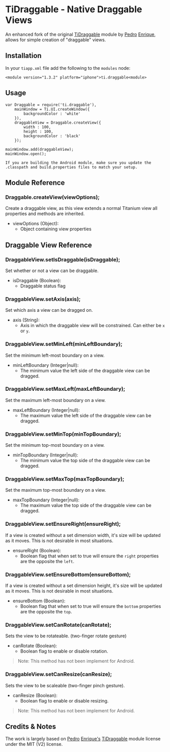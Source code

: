 # TiDraggable - Native Draggable Views

An enhanced fork of the original [TiDraggable](https://github.com/pec1985/TiDraggable) module by [Pedro](http://twitter.com/pecdev) [Enrique](https://github.com/pec1985), allows for simple creation of "draggable" views.

## Installation

In your `tiapp.xml` file add the following to the `modules` node:

    <module version="1.3.2" platform="iphone">ti.draggable<module>

## Usage

```
var Draggable = require('ti.draggable'),
    mainWindow = Ti.UI.createWindow({
        backgroundColor : 'white'
    }),
    draggableView = Draggable.createView({
        width : 100,
        height : 100,
        backgroundColor : 'black'
    });

mainWindow.add(draggableView);
mainWindow.open();
```

    If you are building the Android module, make sure you update the .classpath and build.properties files to match your setup.

## Module Reference

### Draggable.createView(viewOptions);

Create a draggable view, as this view extends a normal Titanium view all properties and methods are inherited.

- viewOptions (Object):
    - Object containing view properties

## Draggable View Reference

### DraggableView.setIsDraggable(isDraggable);

Set whether or not a view can be draggable.

- isDraggable (Boolean):
    - Draggable status flag

### DraggableView.setAxis(axis);

Set which axis a view can be dragged on.

- axis (String):
    - Axis in which the draggable view will be constrained. Can either be `x` or `y`.

### DraggableView.setMinLeft(minLeftBoundary);

Set the minimum left-most boundary on a view.

- minLeftBoundary (Integer|null):
    - The minimum value the left side of the draggable view can be dragged.

### DraggableView.setMaxLeft(maxLeftBoundary);

Set the maximum left-most boundary on a view.

- maxLeftBoundary (Integer|null):
    - The maximum value the left side of the draggable view can be dragged.

### DraggableView.setMinTop(minTopBoundary);

Set the minimum top-most boundary on a view.

- minTopBoundary (Integer|null):
    - The minimum value the top side of the draggable view can be dragged.

### DraggableView.setMaxTop(maxTopBoundary);

Set the maximum top-most boundary on a view.

- maxTopBoundary (Integer|null):
    - The maximum value the top side of the draggable view can be dragged.

### DraggableView.setEnsureRight(ensureRight);

If a view is created without a set dimension width, it's size will be updated as it moves. This is not desirable in most situations.

- ensureRight (Boolean):
    - Boolean flag that when set to true will ensure the `right` properties are the opposite the `left`.

### DraggableView.setEnsureBottom(ensureBottom);

If a view is created without a set dimension height, it's size will be updated as it moves. This is not desirable in most situations.

- ensureBottom (Boolean):
    - Boolean flag that when set to true will ensure the `bottom` properties are the opposite the `top`.

### DraggableView.setCanRotate(canRotate);

Sets the view to be rotateable. (two-finger rotate gesture)

- canRotate (Boolean):
    - Boolean flag to enable or disable rotation.

> Note: This method has not been implement for Android.

### DraggableView.setCanResize(canResize);

Sets the view to be scaleable (two-finger pinch gesture).

- canResize (Boolean):
    - Boolean flag to enable or disable resizing.

> Note: This method has not been implement for Android.

## Credits & Notes

The work is largely based on [Pedro](http://twitter.com/pecdev) [Enrique's](https://github.com/pec1985) [TiDraggable](https://github.com/pec1985/TiDraggable) module license under the MIT (V2) license.